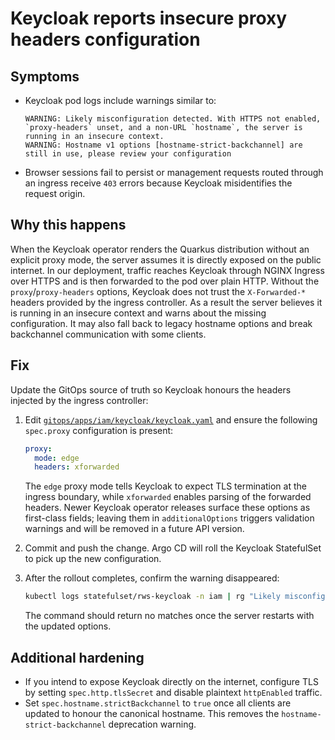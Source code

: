 # Keycloak reports insecure proxy headers configuration

## Symptoms

* Keycloak pod logs include warnings similar to:
  ```
  WARNING: Likely misconfiguration detected. With HTTPS not enabled, `proxy-headers` unset, and a non-URL `hostname`, the server is running in an insecure context.
  WARNING: Hostname v1 options [hostname-strict-backchannel] are still in use, please review your configuration
  ```
* Browser sessions fail to persist or management requests routed through an ingress receive `403` errors because Keycloak misidentifies the request origin.

## Why this happens

When the Keycloak operator renders the Quarkus distribution without an explicit proxy mode, the server assumes it is directly exposed on the public internet. In our deployment, traffic reaches Keycloak through NGINX Ingress over HTTPS and is then forwarded to the pod over plain HTTP. Without the `proxy`/`proxy-headers` options, Keycloak does not trust the `X-Forwarded-*` headers provided by the ingress controller. As a result the server believes it is running in an insecure context and warns about the missing configuration. It may also fall back to legacy hostname options and break backchannel communication with some clients.

## Fix

Update the GitOps source of truth so Keycloak honours the headers injected by the ingress controller:

1. Edit [`gitops/apps/iam/keycloak/keycloak.yaml`](../../gitops/apps/iam/keycloak/keycloak.yaml) and ensure the following `spec.proxy` configuration is present:
   ```yaml
   proxy:
     mode: edge
     headers: xforwarded
   ```
   The `edge` proxy mode tells Keycloak to expect TLS termination at the ingress boundary, while `xforwarded` enables parsing of the forwarded headers. Newer Keycloak operator releases surface these options as first-class fields; leaving them in `additionalOptions` triggers validation warnings and will be removed in a future API version.
2. Commit and push the change. Argo CD will roll the Keycloak StatefulSet to pick up the new configuration.
3. After the rollout completes, confirm the warning disappeared:

   ```bash
   kubectl logs statefulset/rws-keycloak -n iam | rg "Likely misconfiguration"
   ```
   The command should return no matches once the server restarts with the updated options.

## Additional hardening

* If you intend to expose Keycloak directly on the internet, configure TLS by setting `spec.http.tlsSecret` and disable plaintext `httpEnabled` traffic.
* Set `spec.hostname.strictBackchannel` to `true` once all clients are updated to honour the canonical hostname. This removes the `hostname-strict-backchannel` deprecation warning.
